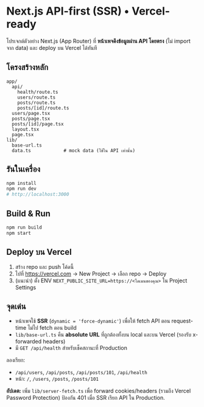 # Next.js API-first (SSR) • Vercel-ready

โปรเจกต์ตัวอย่าง Next.js (App Router) ที่ **หน้าเพจดึงข้อมูลผ่าน API โดยตรง** (ไม่ import จาก data) และ deploy บน Vercel ได้ทันที

## โครงสร้างหลัก
```
app/
  api/
    health/route.ts
    users/route.ts
    posts/route.ts
    posts/[id]/route.ts
  users/page.tsx
  posts/page.tsx
  posts/[id]/page.tsx
  layout.tsx
  page.tsx
lib/
  base-url.ts
  data.ts            # mock data (ใช้ใน API เท่านั้น)
```

## รันในเครื่อง
```bash
npm install
npm run dev
# http://localhost:3000
```

## Build & Run
```bash
npm run build
npm start
```

## Deploy บน Vercel
1. สร้าง repo และ push โค้ดนี้
2. ไปที่ https://vercel.com → New Project → เลือก repo → Deploy
3. (แนะนำ) ตั้ง ENV `NEXT_PUBLIC_SITE_URL=https://<โดเมนของคุณ>` ใน Project Settings

## จุดเด่น
- หน้าเพจใช้ **SSR** (`dynamic = 'force-dynamic'`) เพื่อให้ fetch API ตอน request-time ไม่ไป fetch ตอน build
- `lib/base-url.ts` คืน **absolute URL** ที่ถูกต้องทั้งบน local และบน Vercel (รองรับ x-forwarded headers)
- มี `GET /api/health` สำหรับเช็คสถานะที่ Production

ลองเรียก:
- `/api/users`, `/api/posts`, `/api/posts/101`, `/api/health`
- หน้า: `/`, `/users`, `/posts`, `/posts/101`


**อัปเดต:** เพิ่ม `lib/server-fetch.ts` เพื่อ forward cookies/headers (รวมถึง Vercel Password Protection) ป้องกัน 401 เมื่อ SSR เรียก API ใน Production.
